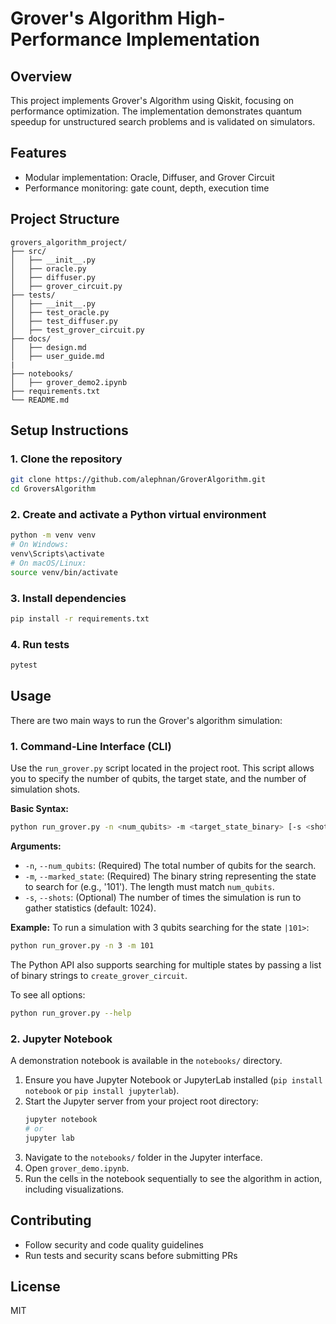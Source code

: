 # Grover's Algorithm High-Performance Implementation

## Overview
This project implements Grover's Algorithm using Qiskit, focusing on performance optimization. The implementation demonstrates quantum speedup for unstructured search problems and is validated on simulators.

## Features
- Modular implementation: Oracle, Diffuser, and Grover Circuit
- Performance monitoring: gate count, depth, execution time

## Project Structure
```
grovers_algorithm_project/
├── src/
│   ├── __init__.py
│   ├── oracle.py
│   ├── diffuser.py
│   ├── grover_circuit.py
├── tests/
│   ├── __init__.py
│   ├── test_oracle.py
│   ├── test_diffuser.py
│   ├── test_grover_circuit.py
├── docs/
│   ├── design.md
│   ├── user_guide.md
|
├── notebooks/
│   ├── grover_demo2.ipynb
├── requirements.txt
└── README.md

```

## Setup Instructions

### 1. Clone the repository
```bash
git clone https://github.com/alephnan/GroverAlgorithm.git
cd GroversAlgorithm
```

### 2. Create and activate a Python virtual environment
```bash
python -m venv venv
# On Windows:
venv\Scripts\activate
# On macOS/Linux:
source venv/bin/activate
```

### 3. Install dependencies
```bash
pip install -r requirements.txt
```

### 4. Run tests
```bash
pytest
```

## Usage

There are two main ways to run the Grover's algorithm simulation:

### 1. Command-Line Interface (CLI)

Use the `run_grover.py` script located in the project root. This script allows you to specify the number of qubits, the target state, and the number of simulation shots.

**Basic Syntax:**
```bash
python run_grover.py -n <num_qubits> -m <target_state_binary> [-s <shots>]
```

**Arguments:**
- `-n`, `--num_qubits`: (Required) The total number of qubits for the search.
- `-m`, `--marked_state`: (Required) The binary string representing the state to search for (e.g., '101'). The length must match `num_qubits`.
- `-s`, `--shots`: (Optional) The number of times the simulation is run to gather statistics (default: 1024).

**Example:**
To run a simulation with 3 qubits searching for the state `|101>`:
```bash
python run_grover.py -n 3 -m 101
```

The Python API also supports searching for multiple states by passing a list of
binary strings to `create_grover_circuit`.

To see all options:
```bash
python run_grover.py --help
```

### 2. Jupyter Notebook

A demonstration notebook is available in the `notebooks/` directory.

1.  Ensure you have Jupyter Notebook or JupyterLab installed (`pip install notebook` or `pip install jupyterlab`).
2.  Start the Jupyter server from your project root directory:
    ```bash
    jupyter notebook
    # or
    jupyter lab
    ```
3.  Navigate to the `notebooks/` folder in the Jupyter interface.
4.  Open `grover_demo.ipynb`.
5.  Run the cells in the notebook sequentially to see the algorithm in action, including visualizations.

## Contributing
- Follow security and code quality guidelines
- Run tests and security scans before submitting PRs

## License
MIT 